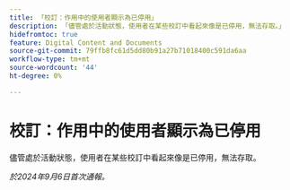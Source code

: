 ```yaml
---
title: 「校訂：作用中的使用者顯示為已停用」
description: 「儘管處於活動狀態，使用者在某些校訂中看起來像是已停用，無法存取。」
hidefromtoc: true
feature: Digital Content and Documents
source-git-commit: 79ffb8fc61d5dd80b91a27b71018400c591da6aa
workflow-type: tm+mt
source-wordcount: '44'
ht-degree: 0%

---
```


# 校訂：作用中的使用者顯示為已停用

儘管處於活動狀態，使用者在某些校訂中看起來像是已停用，無法存取。

_於2024年9月6日首次通報。_
